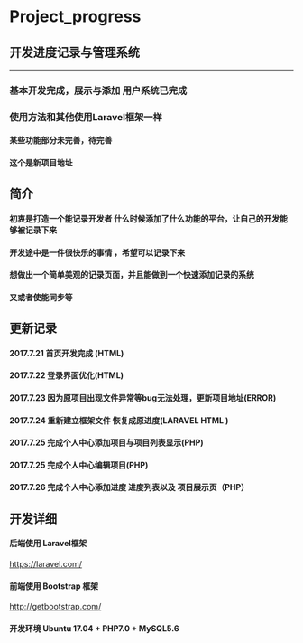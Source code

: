 # Project_progress



## 开发进度记录与管理系统 ##

****

### 基本开发完成，展示与添加 用户系统已完成
### 使用方法和其他使用Laravel框架一样
#### 某些功能部分未完善，待完善
#### 这个是新项目地址

## 简介

#### 初衷是打造一个能记录开发者 什么时候添加了什么功能的平台，让自己的开发能够被记录下来

#### 开发途中是一件很快乐的事情 ，希望可以记录下来

#### 想做出一个简单美观的记录页面，并且能做到一个快速添加记录的系统 

#### 又或者使能同步等

## 更新记录

####  2017.7.21 首页开发完成 (HTML)

#### 2017.7.22 登录界面优化(HTML)

#### 2017.7.23 因为原项目出现文件异常等bug无法处理，更新项目地址(ERROR)

#### 2017.7.24 重新建立框架文件 恢复成原进度(LARAVEL  HTML )

#### 2017.7.25 完成个人中心添加项目与项目列表显示(PHP)

#### 2017.7.25 完成个人中心编辑项目(PHP)

#### 2017.7.26 完成个人中心添加进度 进度列表以及 项目展示页（PHP）


## 开发详细

#### 后端使用 Laravel框架 

https://laravel.com/

#### 前端使用 Bootstrap 框架

http://getbootstrap.com/

#### 开发环境  Ubuntu 17.04 + PHP7.0 + MySQL5.6

